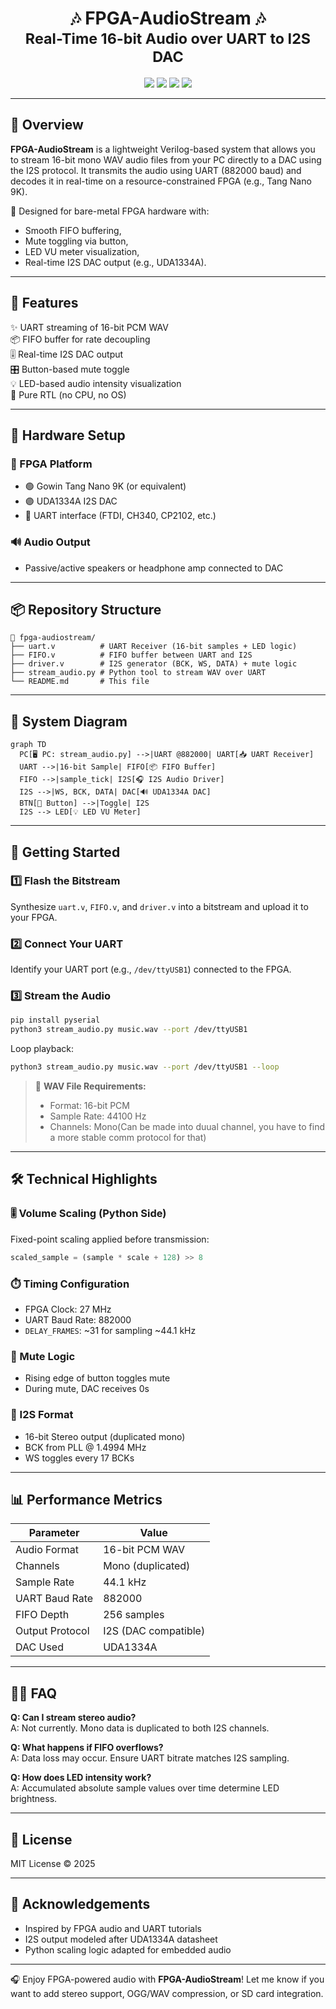 
<h1 align="center">🎶 FPGA-AudioStream 🎶<br> <sub>Real-Time 16-bit Audio over UART to I2S DAC</sub></h1>

<p align="center">
  <img src="https://img.shields.io/badge/FPGA-Tang%20Nano%209K-green?style=flat-square"/>
  <img src="https://img.shields.io/badge/UART-882000%20baud-blue?style=flat-square"/>
  <img src="https://img.shields.io/badge/I2S-16bit%20Stereo-orange?style=flat-square"/>
  <img src="https://img.shields.io/badge/License-MIT-lightgrey?style=flat-square"/>
</p>

---

## 📘 Overview

**FPGA-AudioStream** is a lightweight Verilog-based system that allows you to stream 16-bit mono WAV audio files from your PC directly to a DAC using the I2S protocol. It transmits the audio using UART (882000 baud) and decodes it in real-time on a resource-constrained FPGA (e.g., Tang Nano 9K).

🔧 Designed for bare-metal FPGA hardware with:
- Smooth FIFO buffering,
- Mute toggling via button,
- LED VU meter visualization,
- Real-time I2S DAC output (e.g., UDA1334A).

---

## 🔩 Features

✨ UART streaming of 16-bit PCM WAV  
📦 FIFO buffer for rate decoupling  
🎚️ Real-time I2S DAC output  
🎛️ Button-based mute toggle  
💡 LED-based audio intensity visualization  
🧱 Pure RTL (no CPU, no OS)

---

## 🔧 Hardware Setup

### 🧠 FPGA Platform
- 🟢 Gowin Tang Nano 9K (or equivalent)
- 🟣 UDA1334A I2S DAC
- 🧵 UART interface (FTDI, CH340, CP2102, etc.)

### 🔊 Audio Output
- Passive/active speakers or headphone amp connected to DAC

---

## 📦 Repository Structure

```
📁 fpga-audiostream/
├── uart.v          # UART Receiver (16-bit samples + LED logic)
├── FIFO.v          # FIFO buffer between UART and I2S
├── driver.v        # I2S generator (BCK, WS, DATA) + mute logic
├── stream_audio.py # Python tool to stream WAV over UART
└── README.md       # This file
```

---

## 🧠 System Diagram

```mermaid
graph TD
  PC[🖥️ PC: stream_audio.py] -->|UART @882000| UART[📥 UART Receiver]
  UART -->|16-bit Sample| FIFO[📦 FIFO Buffer]
  FIFO -->|sample_tick| I2S[🎧 I2S Audio Driver]
  I2S -->|WS, BCK, DATA| DAC[🔊 UDA1334A DAC]
  BTN[🔘 Button] -->|Toggle| I2S
  I2S --> LED[💡 LED VU Meter]
```

---

## 🚀 Getting Started

### 1️⃣ Flash the Bitstream
Synthesize `uart.v`, `FIFO.v`, and `driver.v` into a bitstream and upload it to your FPGA.

### 2️⃣ Connect Your UART
Identify your UART port (e.g., `/dev/ttyUSB1`) connected to the FPGA.

### 3️⃣ Stream the Audio

```bash
pip install pyserial
python3 stream_audio.py music.wav --port /dev/ttyUSB1
```

Loop playback:

```bash
python3 stream_audio.py music.wav --port /dev/ttyUSB1 --loop
```

> 📌 **WAV File Requirements:**  
> - Format: 16-bit PCM  
> - Sample Rate: 44100 Hz  
> - Channels: Mono(Can be made into duual channel, you have to find a more stable comm protocol for that)

---

## 🛠️ Technical Highlights

### 🎚️ Volume Scaling (Python Side)

Fixed-point scaling applied before transmission:
```python
scaled_sample = (sample * scale + 128) >> 8
```

### ⏱️ Timing Configuration
- FPGA Clock: 27 MHz  
- UART Baud Rate: 882000  
- `DELAY_FRAMES`: ~31 for sampling ~44.1 kHz

### 🔄 Mute Logic
- Rising edge of button toggles mute
- During mute, DAC receives 0s

### 🔢 I2S Format
- 16-bit Stereo output (duplicated mono)
- BCK from PLL @ 1.4994 MHz
- WS toggles every 17 BCKs

---

## 📊 Performance Metrics

| Parameter        | Value              |
|------------------|--------------------|
| Audio Format     | 16-bit PCM WAV     |
| Channels         | Mono (duplicated)  |
| Sample Rate      | 44.1 kHz           |
| UART Baud Rate   | 882000             |
| FIFO Depth       | 256 samples        |
| Output Protocol  | I2S (DAC compatible) |
| DAC Used         | UDA1334A           |

---

## 🙋‍♂️ FAQ

**Q: Can I stream stereo audio?**  
A: Not currently. Mono data is duplicated to both I2S channels.

**Q: What happens if FIFO overflows?**  
A: Data loss may occur. Ensure UART bitrate matches I2S sampling.

**Q: How does LED intensity work?**  
A: Accumulated absolute sample values over time determine LED brightness.

---

## 📄 License

MIT License © 2025

---

## 🙌 Acknowledgements

- Inspired by FPGA audio and UART tutorials
- I2S output modeled after UDA1334A datasheet
- Python scaling logic adapted for embedded audio

---

🎧 Enjoy FPGA-powered audio with **FPGA-AudioStream**! Let me know if you want to add stereo support, OGG/WAV compression, or SD card integration.
